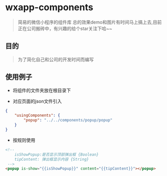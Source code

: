 # wxapp-components
> 简易的微信小程序的组件库
> 总的效果demo和图片有时间马上搞上去,目前正在公司搬砖中，有兴趣的给个star关注下哈~~

## 目的
> 为了简化自己和公司的开发时间而编写

## 使用例子

- 将组件的文件夹放在根目录下


- 对应页面的json文件引入

```json
{
	"usingComponents": {
		"popup": "../../components/popup/popup"
	}
}
```

- 按规则使用
```html
<!-- 
	isShowPopup:是否显示顶部弹出框 {Boolean}
	tipContent: 弹出框显示内容 {String} 
 -->
<popup is-show="{{isShowPopup}}" content="{{tipContent}}"></popup>
```

